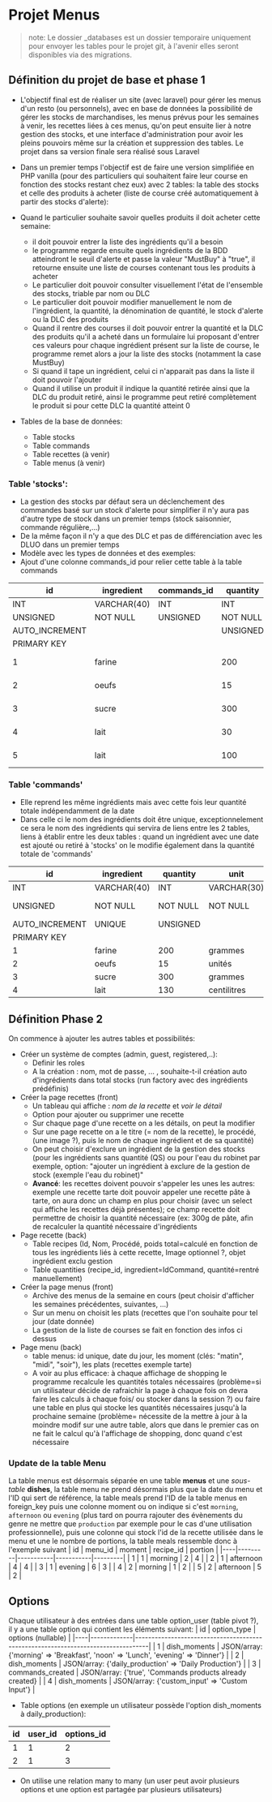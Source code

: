 # Projet Menus

> note: Le dossier _databases est un dossier temporaire uniquement pour envoyer les tables pour le projet git, à l'avenir elles seront disponibles via des migrations.

## Définition du projet de base et phase 1
+ L'objectif final est de réaliser un site (avec laravel) pour gérer les menus d'un resto (ou personnels), avec en base de données la possibilité de gérer les stocks de marchandises, les menus prévus pour les semaines à venir, les recettes liées à ces menus, qu'on peut ensuite lier à notre gestion des stocks, et une interface d'administration pour avoir les pleins pouvoirs même sur la création et suppression des tables. Le projet dans sa version finale sera réalisé sous Laravel

+ Dans un premier temps l'objectif est de faire une version simplifiée en PHP vanilla (pour des particuliers qui souhaitent faire leur course en fonction des stocks restant chez eux) avec 2 tables: la table des stocks et celle des produits à acheter (liste de course créé automatiquement à partir des stocks d'alerte):

+ Quand le particulier souhaite savoir quelles produits il doit acheter cette semaine:
    - il doit pouvoir entrer la liste des ingrédients qu'il a besoin
    - le programme regarde ensuite quels ingrédients de la BDD atteindront le seuil d'alerte et passe la valeur "MustBuy" à "true", il retourne ensuite une liste de courses contenant tous les produits à acheter
    - Le particulier doit pouvoir consulter visuellement l'état de l'ensemble des stocks, triable par nom ou DLC
    - Le particulier doit pouvoir modifier manuellement le nom de l'ingrédient, la quantité, la dénomination de quantité, le stock d'alerte ou la DLC des produits
    - Quand il rentre des courses il doit pouvoir entrer la quantité et la DLC des produits qu'il a acheté dans un formulaire lui proposant d'entrer ces valeurs pour chaque ingrédient présent sur la liste de course, le programme remet alors a jour la liste des stocks (notamment la case MustBuy)
    - Si quand il tape un ingrédient, celui ci n'apparait pas dans la liste il doit pouvoir l'ajouter
    - Quand il utilise un produit il indique la quantité retirée ainsi que la DLC du produit retiré, ainsi le programme peut retiré complètement le produit si pour cette DLC la quantité atteint 0


+ Tables de la base de données:
    - Table stocks
    - Table commands
    - Table recettes (à venir)
    - Table menus (à venir)

### Table 'stocks':
+ La gestion des stocks par défaut sera un déclenchement des commandes basé sur un stock d'alerte pour simplifier il n'y aura pas d'autre type de stock dans un premier temps (stock saisonnier, commande régulière,...)
+ De la même façon il n'y a que des DLC et pas de différenciation avec les DLUO dans un premier temps
+ Modèle avec les types de données et des exemples:
+ Ajout d'une colonne commands_id pour relier cette table à la table commands

| id | ingredient | commands_id | quantity | unit          | useby_date |
|----|------------|-------------|----------|-----------------------|-----|
|INT | VARCHAR(40)|   INT       | INT      |     VARCHAR(30)       | DATE|
|UNSIGNED|NOT NULL| UNSIGNED    | NOT NULL |     NOT NULL          | NOT NULL |
|AUTO_INCREMENT|  |             | UNSIGNED |                       |     |
|PRIMARY KEY|     |             |          |                       |     |
|1   |  farine    |             |     200  |       grammes         |  2023-02-04   |
|2   |  oeufs     |             |     15   |       unités          |  2021-11-26   |
|3   |  sucre     |             |     300  |       grammes         |  2022-06-24   |
|4   |  lait      |             |      30  |       centilitres     |  2021-12-12   |
|5   |  lait      |             |     100  |       centilitres     |  2021-12-25   |


### Table 'commands'
+ Elle reprend les même ingrédients mais avec cette fois leur quantité totale indépendamment de la date
+ Dans celle ci le nom des ingrédients doit être unique, exceptionnelement ce sera le nom des ingrédients qui servira de liens entre les 2 tables, liens à établir entre les deux tables : quand un ingrédient avec une date est ajouté ou retiré à 'stocks' on le modifie également dans la quantité totale de 'commands'

| id | ingredient | quantity | unit          | alert_stock     | must_buy |
|----|------------|----------|-----------------------|----------------|---------|
|INT | VARCHAR(40)| INT      |     VARCHAR(30)       |  INT           | BIT     |
|UNSIGNED|NOT NULL| NOT NULL |     NOT NULL          |  NOT NULL      | NOT NULL|
|AUTO_INCREMENT| UNIQUE | UNSIGNED |                 |  UNSIGNED      |         |
|PRIMARY KEY|     |          |                       |                |         |
|1   |  farine    |     200  |       grammes         |       300      |    1    |
|2   |  oeufs     |     15   |       unités          |        10      |    0    |
|3   |  sucre     |     300  |       grammes         |        200     |    0    |
|4   |  lait      |     130  |       centilitres     |        50      |    0    |

## Définition Phase 2
On commence à ajouter les autres tables et possibilités:
+ Créer un système de comptes (admin, guest, registered,..):
    - Definir les roles
    - A la création : nom, mot de passe, ... , souhaite-t-il création auto d'ingrédients dans total stocks (run factory avec des ingrédients prédéfinis)
+ Créer la page recettes (front)
    - Un tableau qui affiche : *nom de la recette* et *voir le détail*
    - Option pour ajouter ou supprimer une recette
    - Sur chaque page d'une recette on a les détails, on peut la modifier 
    - Sur une page recette on a le titre (= nom de la recette), le procédé, (une image ?),  puis le nom de chaque ingrédient et de sa quantité)
    - On peut choisir d'exclure un ingrédient de la gestion des stocks (pour les ingrédients sans quantité (QS) ou pour l'eau du robinet par exemple, option: "ajouter un ingrédient à exclure de la gestion de stock (exemple l'eau du robinet)"
    - **Avancé**: les recettes doivent pouvoir s'appeler les unes les autres: exemple une recette tarte doit pouvoir appeler une recette pâte à tarte, on aura donc un champ en plus pour choisir (avec un select qui affiche les recettes déjà présentes); ce champ recette doit permettre de choisir la quantité nécessaire (ex: 300g de pâte, afin de recalculer la quantité nécessaire d'ingrédients
+ Page recette (back)
    - Table recipes (Id, Nom, Procédé, poids total=calculé en fonction de tous les ingrédients liés à cette recette, Image optionnel ?, objet ingrédient exclu gestion
    - Table quantities (recipe_id, ingredient=IdCommand, quantité=rentré manuellement)
+ Créer la page menus (front)
    - Archive des menus de la semaine en cours (peut choisir d'afficher  les semaines précédentes, suivantes, ...)
    - Sur un menu on choisit les plats (recettes que l'on souhaite pour tel jour (date donnée)
    - La gestion de la liste de courses se fait en fonction des infos ci dessus
+ Page menu (back)
    - table menus: id unique, date du jour, les moment (clés: "matin", "midi", "soir"), les plats (recettes exemple tarte)
    - A voir au plus efficace: à chaque affichage de shopping le programme recalcule les quantités totales nécessaires (problème=si un utilisateur décide de rafraichir la page à chaque fois on devra faire les calculs à chaque fois/ ou stocker dans la session ?) ou faire une table en plus qui stocke les quantités nécessaires jusqu'à la prochaine semaine (problème= nécessite de la mettre à jour à la moindre modif sur une autre table, alors que dans le premier cas on ne fait le calcul qu'à l'affichage de shopping, donc quand c'est nécessaire

### Update de la table Menu
La table menus est désormais séparée en une table **menus** et une *sous-table* **dishes**, la table menu ne prend désormais plus que la date du menu et l'ID qui sert de référence, la table meals prend l'ID de la table menus en foreign_key puis une colonne moment ou on indique si c'est ``morning``, ``afternoon`` ou ``evening`` (plus tard on pourra rajouter des évènements du genre ne mettre que `production` par exemple pour le cas d'une utilisation professionnelle), puis une colonne qui stock l'id de la recette utilisée dans le menu et une le nombre de portions, la table meals ressemble donc à l'exemple suivant
| id | menu_id | moment | recipe_id | portion |
|----|---------|-----------|-----------|---------|
|  1 |     1   |  morning  |      2    |    4    |
|  2 |     1   | afternoon |      4    |    4    |
|  3 |     1   |  evening  |      6    |    3    |
|  4 |     2   |  morning  |      1    |    2    |
|  5 |     2   | afternoon |      5    |    2    |

## Options
Chaque utilisateur à des entrées dans une table option_user (table pivot ?), il y a une table option qui contient les éléments suivant:
| id | option_type | options (nullable)                                                               |
|----|-------------|----------------------------------------------------------------------------------|
| 1  | dish_moments     | JSON/array: {'morning' => 'Breakfast', 'noon' => 'Lunch', 'evening' => 'Dinner'} |
| 2  | dish_moments     | JSON/array: {'daily_production' => 'Daily Production'}                           |
| 3  | commands_created | JSON/array: {'true', 'Commands products already created}                         |
| 4  | dish_moments     | JSON/array: {'custom_input' => 'Custom Input'}                                   |

- Table options (en exemple un utilisateur possède l'option dish_moments à daily_production):

| id | user_id | options_id |
|----|---------|------------|
| 1  |     1   |     2      |
| 2  |     1   |     3      |

- On utilise une relation many to many (un user peut avoir plusieurs options et une option est partagée par plusieurs utilisateurs)